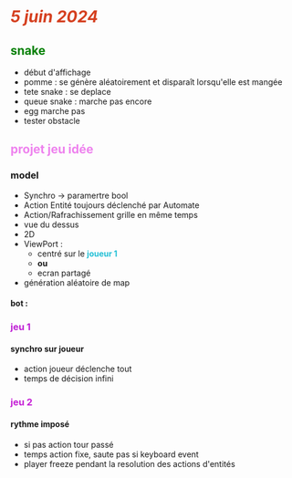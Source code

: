 
# <span style="color: #d54020 ">***5 juin 2024***</span>
## <span style="color:green">**snake**</span>

- début d'affichage 
- pomme : se génère aléatoirement et disparaît lorsqu'elle est mangée
- tete snake : se deplace
- queue snake : marche pas encore
- egg marche pas
- tester obstacle

## <span style="color:violet">**projet jeu idée**</span> 
### model
- Synchro -> paramertre bool
- Action Entité toujours déclenché par Automate
- Action/Rafrachissement grille en même temps
- vue du dessus
- 2D
- ViewPort : 
    - centré sur le <span style="color: #20bfd5 ">**joueur 1**</span>
    - **ou**
    - ecran partagé
- génération aléatoire de map
#### bot :

### <span style="color: #bf20d5 ">**jeu 1**</span>
#### synchro sur joueur
- action joueur déclenche tout
- temps de décision infini

### <span style="color:  #c520d5  ">**jeu 2**</span>
#### rythme imposé
- si pas action tour passé
- temps action fixe, saute pas si keyboard event
- player freeze pendant la resolution des actions d'entités
